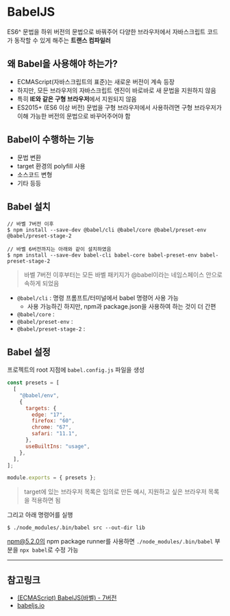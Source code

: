 # BabelJS
ES6^ 문법을 하위 버전의 문법으로 바꿔주어 다양한 브라우저에서 자바스크립트 코드가 동작할 수 있게 해주는 **트랜스 컴파일러**

## 왜 Babel을 사용해야 하는가?
* ECMAScript(자바스크립트의 표준)는 새로운 버전이 계속 등장
* 하지만, 모든 브라우저의 자바스크립트 엔진이 바로바로 새 문법을 지원하지 않음
* 특히 **IE와 같은 구형 브라우저**에서 지원되지 않음
* ES2015+ (ES6 이상 버전) 문법을 구형 브라우저에서 사용하려면 구형 브라우저가 이해 가능한 버전의 문법으로 바꾸어주어야 함

## Babel이 수행하는 기능
* 문법 변환
* target 환경의 polyfill 사용
* 소스코드 변형
* 기타 등등

## Babel 설치

    // 바벨 7버전 이후
    $ npm install --save-dev @babel/cli @babel/core @babel/preset-env @babel/preset-stage-2
    
    // 바벨 6버전까지는 아래와 같이 설치하였음
    $ npm install --save-dev babel-cli babel-core babel-preset-env babel-preset-stage-2
    
> 바벨 7버전 이후부터는 모든 바벨 패키지가 @babel이라는 네임스페이스 안으로 속하게 되었음

* `@babel/cli` : 명령 프롬프트/터미널에서 babel 명령어 사용 가능
  * 사용 가능하긴 하지만, npm과 package.json을 사용하여 하는 것이 더 간편
* `@babel/core` :
* `@babel/preset-env` :
* `@babel/preset-stage-2` : 

## Babel 설정
프로젝트의 root 지점에 `babel.config.js` 파일을 생성

```js
const presets = [
  [
    "@babel/env",
    {
      targets: {
        edge: "17",
        firefox: "60",
        chrome: "67",
        safari: "11.1",
      },
      useBuiltIns: "usage",
    },
  ],
];

module.exports = { presets };
```
> target에 있는 브라우저 목록은 임의로 만든 예시, 지원하고 싶은 브라우저 목록을 적용하면 됨

그리고 아래 명령어를 실행

    $ ./node_modules/.bin/babel src --out-dir lib
    
npm@5.2.0의 npm package runner를 사용하면 `./node_modules/.bin/babel` 부분을 `npx babel`로 수정 가능

***
## 참고링크
* [(ECMAScript) BabelJS(바벨) - 7버전](https://www.zerocho.com/category/ECMAScript/post/57a830cfa1d6971500059d5a)
* [babeljs.io](https://babeljs.io/)
